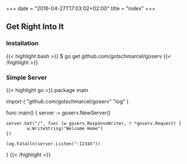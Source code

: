 +++
date = "2016-04-27T17:03:02+02:00"
title = "index"
+++

## Get Right Into It

### Installation

{{< highlight bash >}}
$ go get github.com/gotschmarcel/goserv
{{< /highlight >}}

### Simple Server

{{< highlight go >}}
package main

import (
    "github.com/gotschmarcel/goserv"
    "log"
)

func main() {
    server := goserv.NewServer()

    server.Get("/", func (w goserv.ResponseWriter, r *goserv.Request) {
            w.WriteString("Welcome Home")
    })

    log.Fatalln(server.Listen(":12345"))
}
{{< /highlight >}}
